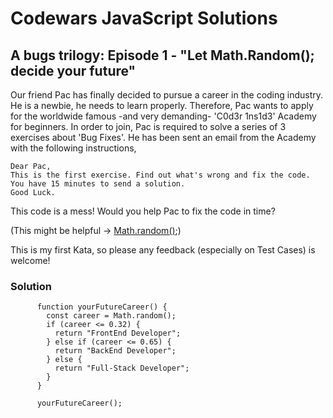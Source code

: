 # Codewars JavaScript Solutions

## A bugs trilogy: Episode 1 - "Let Math.Random(); decide your future"

Our friend Pac has finally decided to pursue a career in the coding industry.
He is a newbie, he needs to learn properly.
Therefore, Pac wants to apply for the worldwide famous -and very demanding-
'C0d3r 1ns1d3' Academy for beginners.
In order to join, Pac is required to solve a series of 3 exercises about 'Bug Fixes'.
He has been sent an email from the Academy with the following instructions,

```
Dear Pac,
This is the first exercise. Find out what's wrong and fix the code.
You have 15 minutes to send a solution.
Good Luck.
```

This code is a mess! Would you help Pac to fix the code in time?

(This might be helpful -> [Math.random()](https://developer.mozilla.org/en-US/docs/Web/JavaScript/Reference/Global_Objects/Math/random);)

This is my first Kata, so please any feedback (especially on Test Cases) is welcome!

### Solution

```
      function yourFutureCareer() {
        const career = Math.random();
        if (career <= 0.32) {
          return "FrontEnd Developer";
        } else if (career <= 0.65) {
          return "BackEnd Developer";
        } else {
          return "Full-Stack Developer";
        }
      }

      yourFutureCareer();
```

